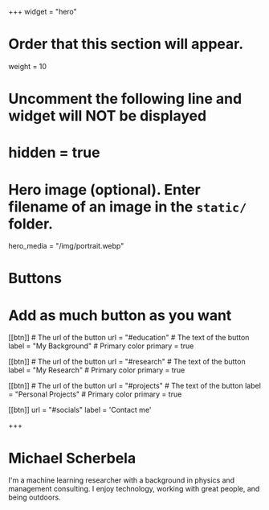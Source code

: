 +++
widget = "hero"
# Order that this section will appear.
weight = 10

# Uncomment the following line and widget will NOT be displayed
# hidden = true

# Hero image (optional). Enter filename of an image in the `static/` folder.
hero_media = "/img/portrait.webp"

# Buttons
# Add as much button as you want
[[btn]]
	# The url of the button
  url = "#education"
	# The text of the button
  label = "My Background"
	# Primary color
	primary = true

[[btn]]
	# The url of the button
  url = "#research"
	# The text of the button
  label = "My Research"
	# Primary color
	primary = true

[[btn]]
	# The url of the button
  url = "#projects"
	# The text of the button
  label = "Personal Projects"
	# Primary color
	primary = true

[[btn]]
  url = "#socials"
  label = 'Contact me'

+++

**Michael Scherbela**
=============

I'm a machine learning researcher with a background in physics and management consulting. I enjoy technology, working with great people, and being outdoors.

